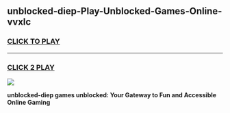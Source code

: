 
## unblocked-diep-Play-Unblocked-Games-Online-vvxlc
<h3>
<a href="https://premium76.site?title=unblocked-diep&ref=25A">CLICK TO PLAY</a></h3>
<hr>

<h3>
<a href="https://premium76.site?title=unblocked-diep&ref=25A">CLICK 2 PLAY</a>
  
</h3>

<a href="https://premium76.site?title=unblocked-diep&ref=25A"><img src="https://clearcache.store/games.png"></a>


**unblocked-diep games unblocked: Your Gateway to Fun and Accessible Online Gaming**
